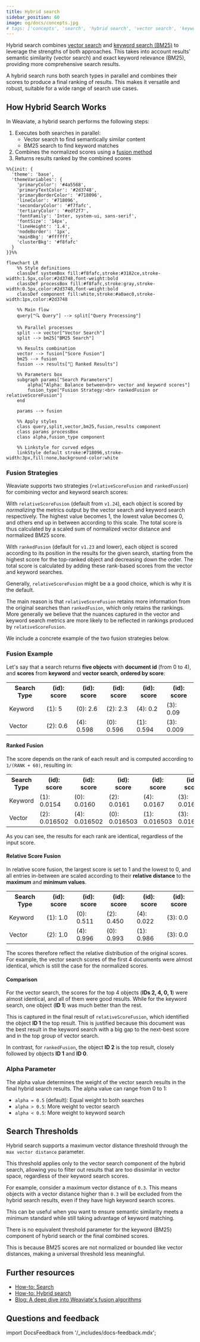 ```yaml
---
title: Hybrid search
sidebar_position: 60
image: og/docs/concepts.jpg
# tags: ['concepts', 'search', 'hybrid search', 'vector search', 'keyword search', 'bm25']
---
```


Hybrid search combines [vector search](./vector-search.md) and [keyword search (BM25)](./keyword-search.md) to leverage the strengths of both approaches. This takes into account results' semantic similarity (vector search) and exact keyword relevance (BM25), providing more comprehensive search results.

A hybrid search runs both search types in parallel and combines their scores to produce a final ranking of results. This makes it versatile and robust, suitable for a wide range of search use cases.

## How Hybrid Search Works

In Weaviate, a hybrid search performs the following steps:

1. Executes both searches in parallel:
   - Vector search to find semantically similar content
   - BM25 search to find keyword matches
1. Combines the normalized scores using a [fusion method](#fusion-strategies)
1. Returns results ranked by the combined scores

```mermaid
%%{init: {
  'theme': 'base',
  'themeVariables': {
    'primaryColor': '#4a5568',
    'primaryTextColor': '#2d3748',
    'primaryBorderColor': '#718096',
    'lineColor': '#718096',
    'secondaryColor': '#f7fafc',
    'tertiaryColor': '#edf2f7',
    'fontFamily': 'Inter, system-ui, sans-serif',
    'fontSize': '14px',
    'lineHeight': '1.4',
    'nodeBorder': '1px',
    'mainBkg': '#ffffff',
    'clusterBkg': '#f8fafc'
  }
}}%%

flowchart LR
    %% Style definitions
    classDef systemBox fill:#f8fafc,stroke:#3182ce,stroke-width:1.5px,color:#2d3748,font-weight:bold
    classDef processBox fill:#f8fafc,stroke:gray,stroke-width:0.5px,color:#2d3748,font-weight:bold
    classDef component fill:white,stroke:#a0aec0,stroke-width:1px,color:#2d3748

    %% Main flow
    query["🔍 Query"] --> split["Query Processing"]

    %% Parallel processes
    split --> vector["Vector Search"]
    split --> bm25["BM25 Search"]

    %% Results combination
    vector --> fusion["Score Fusion"]
    bm25 --> fusion
    fusion --> results["📑 Ranked Results"]

    %% Parameters box
    subgraph params["Search Parameters"]
        alpha["Alpha: Balance between<br> vector and keyword scores"]
        fusion_type["Fusion Strategy:<br> rankedFusion or relativeScoreFusion"]
    end

    params --> fusion

    %% Apply styles
    class query,split,vector,bm25,fusion,results component
    class params processBox
    class alpha,fusion_type component

    %% Linkstyle for curved edges
    linkStyle default stroke:#718096,stroke-width:3px,fill:none,background-color:white
```

### Fusion Strategies

Weaviate supports two strategies (`relativeScoreFusion` and `rankedFusion`) for combining vector and keyword search scores:

With `relativeScoreFusion` (default from `v1.24`), each object is scored by *normalizing* the metrics output by the vector search and keyword search respectively. The highest value becomes 1, the lowest value becomes 0, and others end up in between according to this scale. The total score is thus calculated by a scaled sum of normalized vector distance and normalized BM25 score.

With `rankedFusion` (default for `v1.23` and lower), each object is scored according to its position in the results for the given search, starting from the highest score for the top-ranked object and decreasing down the order. The total score is calculated by adding these rank-based scores from the vector and keyword searches.

Generally, `relativeScoreFusion` might be a a good choice, which is why it is the default.

The main reason is that `relativeScoreFusion` retains more information from the original searches than `rankedFusion`, which only retains the rankings. More generally we believe that the nuances captured in the vector and keyword search metrics are more likely to be reflected in rankings produced by `relativeScoreFusion`.

We include a concrete example of the two fusion strategies below.

### Fusion Example

Let's say that a search returns **five objects** with **document id** (from 0 to 4), and **scores** from **keyword** and **vector search**, **ordered by score**:

<table>
  <tr>
    <th>Search Type</th>
    <th>(id): score</th><th>(id): score</th><th>(id): score</th><th>(id): score</th><th>(id): score</th>
  </tr>
  <tr>
    <td>Keyword</td>
    <td>(1): 5</td><td>(0): 2.6</td><td>(2): 2.3</td><td>(4): 0.2</td><td>(3): 0.09</td>
  </tr>
  <tr>
    <td>Vector</td>
    <td>(2): 0.6</td><td>(4): 0.598</td><td>(0): 0.596</td><td>(1): 0.594</td><td>(3): 0.009</td>
  </tr>
</table>

#### Ranked Fusion

The score depends on the rank of each result and is computed according to `1/(RANK + 60)`, resulting in:

<table>
  <tr>
    <th>Search Type</th>
    <th>(id): score</th><th>(id): score</th><th>(id): score</th><th>(id): score</th><th>(id): score</th>
  </tr>
  <tr>
    <td>Keyword</td>
    <td>(1): 0.0154</td><td>(0): 0.0160</td><td>(2): 0.0161</td><td>(4): 0.0167</td><td>(3): 0.0166</td>
  </tr>
  <tr>
    <td>Vector</td>
    <td>(2): 0.016502</td><td>(4): 0.016502</td><td>(0): 0.016503</td><td>(1): 0.016503</td><td>(3): 0.016666</td>
  </tr>
</table>

As you can see, the results for each rank are identical, regardless of the input score.

#### Relative Score Fusion

In relative score fusion, the largest score is set to 1 and the lowest to 0, and all entries in-between are scaled according to their **relative distance** to the **maximum** and **minimum values**.

<table>
  <tr>
    <th>Search Type</th>
    <th>(id): score</th><th>(id): score</th><th>(id): score</th><th>(id): score</th><th>(id): score</th>
  </tr>
  <tr>
    <td>Keyword</td>
    <td>(1): 1.0</td><td>(0): 0.511</td><td>(2): 0.450</td><td>(4): 0.022</td><td>(3): 0.0</td>
  </tr>
  <tr>
    <td>Vector</td>
    <td>(2): 1.0</td><td>(4): 0.996</td><td>(0): 0.993</td><td>(1): 0.986</td><td>(3): 0.0</td>
  </tr>
</table>

The scores therefore reflect the relative distribution of the original scores. For example, the vector search scores of the first 4 documents were almost identical, which is still the case for the normalized scores.

#### Comparison

For the vector search, the scores for the top 4 objects (**IDs 2, 4, 0, 1**) were almost identical, and all of them were good results. While for the keyword search, one object (**ID 1**) was much better than the rest.

This is captured in the final result of `relativeScoreFusion`, which identified the object **ID 1** the top result. This is justified because this document was the best result in the keyword search with a big gap to the next-best score and in the top group of vector search.

In contrast, for `rankedFusion`, the object **ID 2** is the top result, closely followed by objects **ID 1** and **ID 0**.

### Alpha Parameter

The alpha value determines the weight of the vector search results in the final hybrid search results. The alpha value can range from 0 to 1:

- `alpha = 0.5` (default): Equal weight to both searches
- `alpha > 0.5`: More weight to vector search
- `alpha < 0.5`: More weight to keyword search

## Search Thresholds

Hybrid search supports a maximum vector distance threshold through the `max vector distance` parameter.

This threshold applies only to the vector search component of the hybrid search, allowing you to filter out results that are too dissimilar in vector space, regardless of their keyword search scores.

For example, consider a maximum vector distance of `0.3`. This means objects with a vector distance higher than `0.3` will be excluded from the hybrid search results, even if they have high keyword search scores.

This can be useful when you want to ensure semantic similarity meets a minimum standard while still taking advantage of keyword matching.

There is no equivalent threshold parameter for the keyword (BM25) component of hybrid search or the final combined scores.

This is because BM25 scores are not normalized or bounded like vector distances, making a universal threshold less meaningful.

## Further resources

- [How-to: Search](../../search/index.mdx)
- [How-to: Hybrid search](../../search/hybrid.md)
- [Blog: A deep dive into Weaviate's fusion algorithms](https://weaviate.io/blog/hybrid-search-fusion-algorithms)

## Questions and feedback

import DocsFeedback from '/_includes/docs-feedback.mdx';

<DocsFeedback/>

